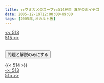 ```yaml
---
title: ★★ウミガメのスープ★★514杯目 真冬の氷イチゴ
date: 2005-12-19T12:00:00+09:00
tags: [2005年,オカルト板]
---
```

<div class="th_left"><a href="../513"><< 513</a></div>
<div class="th_right"><a href="../515">515 >></a></div>
<br><br>
<script src="../../js/cupsoup.js"></script>
<form>
<input type="button" value="問題と解説のみにする" onClick="toggleCupsoup()">
</form>
{{< 514 >}}
<div class="th_left"><a href="../513"><< 513</a></div>
<div class="th_right"><a href="../515">515 >></a></div>